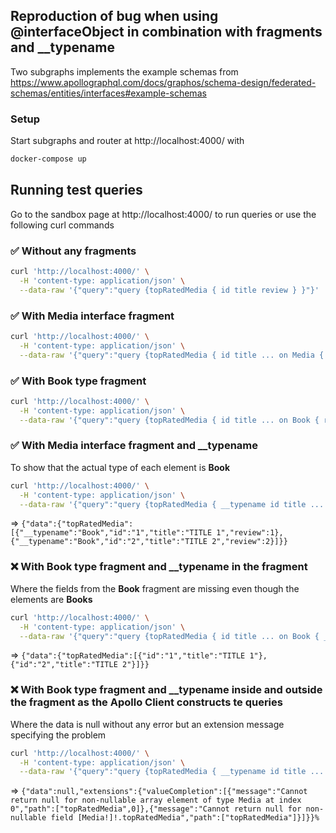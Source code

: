 ## Reproduction of bug when using @interfaceObject in combination with fragments and __typename
Two subgraphs implements the example schemas from https://www.apollographql.com/docs/graphos/schema-design/federated-schemas/entities/interfaces#example-schemas  
### Setup
Start subgraphs and router at http://localhost:4000/ with
```bash
docker-compose up
```

## Running test queries
Go to the sandbox page at http://localhost:4000/ to run queries or use the following curl commands
### ✅ Without any fragments
```bash
curl 'http://localhost:4000/' \
  -H 'content-type: application/json' \
  --data-raw '{"query":"query {topRatedMedia { id title review } }"}'
```

### ✅ With __Media__ interface fragment
```bash
curl 'http://localhost:4000/' \
  -H 'content-type: application/json' \
  --data-raw '{"query":"query {topRatedMedia { id title ... on Media { review }}}"}'
```

### ✅ With __Book__ type fragment
```bash
curl 'http://localhost:4000/' \
  -H 'content-type: application/json' \
  --data-raw '{"query":"query {topRatedMedia { id title ... on Book { review }}}"}'
```

### ✅ With __Media__ interface fragment and __typename
To show that the actual type of each element is __Book__ 
```bash
curl 'http://localhost:4000/' \
  -H 'content-type: application/json' \
  --data-raw '{"query":"query {topRatedMedia { __typename id title ... on Media { __typename review }}}"}'
```
=> `{"data":{"topRatedMedia":[{"__typename":"Book","id":"1","title":"TITLE 1","review":1},{"__typename":"Book","id":"2","title":"TITLE 2","review":2}]}}`


### ❌ With __Book__ type fragment and __typename in the fragment
Where the fields from the __Book__ fragment are missing even though the elements are __Books__ 
```bash
curl 'http://localhost:4000/' \
  -H 'content-type: application/json' \
  --data-raw '{"query":"query {topRatedMedia { id title ... on Book { __typename review }}}"}'
```
=> `{"data":{"topRatedMedia":[{"id":"1","title":"TITLE 1"},{"id":"2","title":"TITLE 2"}]}}`



### ❌ With __Book__ type fragment and __typename inside and outside the fragment as the Apollo Client constructs te queries
Where the data is null without any error but an extension message specifying the problem 
```bash
curl 'http://localhost:4000/' \
  -H 'content-type: application/json' \
  --data-raw '{"query":"query {topRatedMedia { __typename id title ... on Book { __typename review }}}"}'
```
=> `{"data":null,"extensions":{"valueCompletion":[{"message":"Cannot return null for non-nullable array element of type Media at index 0","path":["topRatedMedia",0]},{"message":"Cannot return null for non-nullable field [Media!]!.topRatedMedia","path":["topRatedMedia"]}]}}%`
